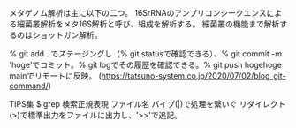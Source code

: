 メタゲノム解析は主に以下の二つ。
16SrRNAのアンプリコンシークエンスによる細菌叢解析をメタ16S解析と呼び、組成を解析する。
細菌叢の機能まで解析するのはショットガン解析。

% git add . でステージングし（% git statusで確認できる）、% git commit -m 'hoge'でコミット。% git logでその履歴を確認できる。% git push hogehoge mainでリモートに反映。
(https://tatsuno-system.co.jp/2020/07/02/blog_git-command/)

TIPS集
$ grep 検索正規表現 ファイル名
パイプ(|)で処理を繋いぐ
リダイレクト(>)で標準出力をファイルに出力し、'>>'で追記。